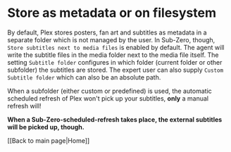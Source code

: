 # Store as metadata or on filesystem

By default, Plex stores posters, fan art and subtitles as metadata in a separate folder which is not managed by the user. In Sub-Zero, though, `Store subtitles next to media files` is enabled by default. The agent will write the subtitle files in the media folder next to the media file itself. The setting `Subtitle folder` configures in which folder (current folder or other subfolder) the subtitles are stored. The expert user can also supply `Custom Subtitle folder` which can also be an absolute path.

When a subfolder (either custom or predefined) is used, the automatic scheduled refresh of Plex won't pick up your subtitles, **only** a manual refresh will!

**When a Sub-Zero-scheduled-refresh takes place, the external subtitles will be picked up, though.**

[[Back to main page|Home]]